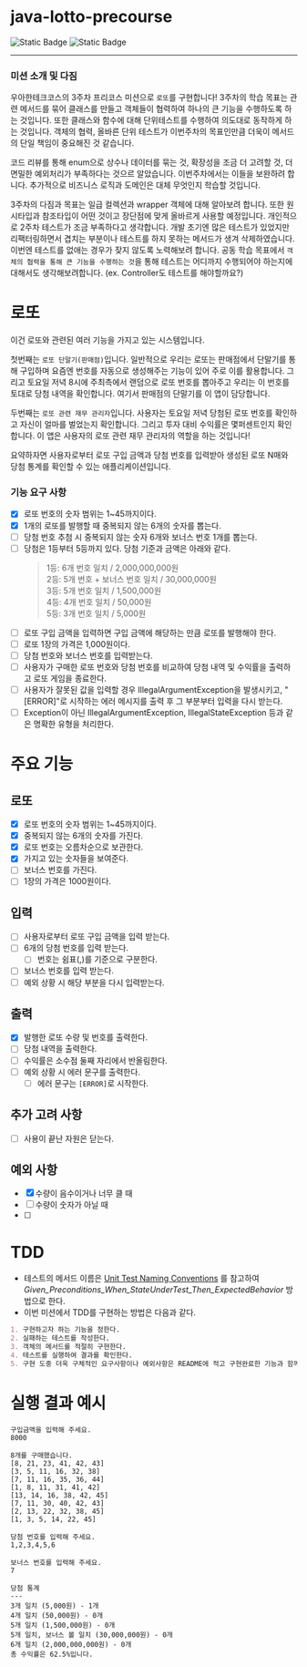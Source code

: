 # java-lotto-precourse

![Static Badge](https://img.shields.io/badge/precourse-week3-green)
![Static Badge](https://img.shields.io/badge/test_passed-2%2F2-blue)

---

### 미션 소개 및 다짐

우아한테크코스의 3주차 프리코스 미션으로 `로또`를 구현합니다! 3주차의 학습 목표는 관련 메서드를 묶어 
클래스를 만들고 객체들이 협력하여 하나의 큰 기능을 수행하도록 하는 것입니다. 또한 클래스와 함수에
대해 단위테스트를 수행하여 의도대로 동작하게 하는 것입니다. 객체의 협력, 올바른 단위 테스트가 
이번주차의 목표인만큼 더욱이 메서드의 단일 책임이 중요해진 것 같습니다.

코드 리뷰를 통해 enum으로 상수나 데이터를 묶는 것, 확장성을 조금 더 고려할 것, 더 면밀한 예외처리가
부족하다는 것으르 알았습니다. 이번주차에서는 이들을 보완하려 합니다. 추가적으로 비즈니스 로직과 도메인은 대체 무엇인지
학습할 것입니다.

3주차의 다짐과 목표는 일급 컬렉션과 wrapper 객체에 대해 알아보려 합니다. 또한 원시타입과 참조타입이 어떤 것이고 
장단점에 맞게 올바르게 사용할 예정입니다. 개인적으로 2주차 테스트가 조금 부족하다고 생각합니다. 개발 초기엔 많은 테스트가
있었지만 리팩터링하면서 겹치는 부분이나 테스트를 하지 못하는 메서드가 생겨 삭제하였습니다. 이번엔 테스트를 없애는 경우가 
잦지 않도록 노력해보려 합니다. 공동 학습 목표에서 `객체의 협력을 통해 큰 기능을 수행하는 것`을 통해 테스트는 어디까지
수행되어야 하는지에 대해서도 생각해보려합니다. (ex. Controller도 테스트를 해야할까요?)


# 로또

이건 로또와 관련된 여러 기능을 가지고 있는 시스템입니다.

첫번째는 `로또 단말기(판매점)`입니다. 일반적으로 우리는 로또는 판매점에서 단말기를 통해 구입하며 
요즘엔 번호를 자동으로 생성해주는 기능이 있어 주로 이를 활용합니다.
그리고 토요일 저녁 8시에 주최측에서 랜덤으로 로또 번호를 뽑아주고 우리는 이 번호를 토대로 당첨 내역을 확인합니다.
여기서 판매점의 단말기를 이 앱이 담당합니다.

두번째는 `로또 관련 재무 관리자`입니다. 사용자는 토요일 저녁 당첨된 로또 번호를 확인하고 
자신이 얼마를 벌었는지 확인합니다. 그리고 투자 대비 수익률은 몇퍼센트인지 확인합니다. 
이 앱은 사용자의 로또 관련 재무 관리자의 역할을 하는 것입니다!

요약하자면 사용자로부터 로또 구입 금액과 당첨 번호를 입력받아 
생성된 로또 N매와 당첨 통계를 확인할 수 있는 애플리케이션입니다.

### 기능 요구 사항

-[x] 로또 번호의 숫자 범위는 1~45까지이다.
-[x] 1개의 로또를 발행할 때 중복되지 않는 6개의 숫자를 뽑는다.
-[ ] 당첨 번호 추첨 시 중복되지 않는 숫자 6개와 보너스 번호 1개를 뽑는다.
-[ ] 당첨은 1등부터 5등까지 있다. 당첨 기준과 금액은 아래와 같다.
  > 1등: 6개 번호 일치 / 2,000,000,000원 <br>
  > 2등: 5개 번호 + 보너스 번호 일치 / 30,000,000원<br>
  > 3등: 5개 번호 일치 / 1,500,000원<br>
  > 4등: 4개 번호 일치 / 50,000원<br>
  > 5등: 3개 번호 일치 / 5,000원
-[ ] 로또 구입 금액을 입력하면 구입 금액에 해당하는 만큼 로또를 발행해야 한다.
-[ ] 로또 1장의 가격은 1,000원이다.
-[ ] 당첨 번호와 보너스 번호를 입력받는다.
-[ ] 사용자가 구매한 로또 번호와 당첨 번호를 비교하여 당첨 내역 및 수익률을 출력하고 로또 게임을 종료한다.
-[ ] 사용자가 잘못된 값을 입력할 경우 IllegalArgumentException을 발생시키고, "[ERROR]"로 시작하는 에러 메시지를 출력 후 그 부분부터 입력을 다시 받는다.
-[ ] Exception이 아닌 IllegalArgumentException, IllegalStateException 등과 같은 명확한 유형을 처리한다.

# 주요 기능

## 로또

- [x] 로또 번호의 숫자 범위는 1~45까지이다.
- [x] 중복되지 않는 6개의 숫자를 가진다.
- [x] 로또 번호는 오름차순으로 보관한다.
- [x] 가지고 있는 숫자들을 보여준다.
- [ ] 보너스 번호를 가진다.
- [ ] 1장의 가격은 1000원이다.

## 입력

- [ ] 사용자로부터 로또 구입 금액을 입력 받는다.
- [ ] 6개의 당첨 번호를 입력 받는다.
  - [ ] 번호는 쉼표(,)를 기준으로 구분한다.
- [ ] 보너스 번호를 입력 받는다.
- [ ] 예외 상황 시 해당 부분을 다시 입력받는다.

## 출력

- [x] 발행한 로또 수량 및 번호를 출력한다.
- [ ] 당첨 내역을 출력한다.
- [ ] 수익률은 소수점 둘째 자리에서 반올림한다.
- [ ] 예외 상황 시 에러 문구를 출력한다.
  - [ ] 에러 문구는 `[ERROR]`로 시작한다.

## 추가 고려 사항

- [ ] 사용이 끝난 자원은 닫는다.

## 예외 사항

- [x] 수량이 음수이거나 너무 클 때 
- [ ] 수량이 숫자가 아닐 때 
- [ ] 

# TDD

- 테스트의 메서드 이름은 [Unit Test Naming Conventions](https://dzone.com/articles/7-popular-unit-test-naming)
  를 참고하여 <i>Given_Preconditions_When_StateUnderTest_Then_ExpectedBehavior</i> 방법으로 한다.
- 이번 미션에서 TDD를 구현하는 방법은 다음과 같다.

```markdown
1. 구현하고자 하는 기능을 정한다.
2. 실패하는 테스트를 작성한다.
3. 객체의 메서드를 적절히 구현한다.
4. 테스트를 실행하여 결과를 확인한다.
5. 구현 도중 더욱 구체적인 요구사항이나 예외사항은 README에 적고 구현완료한 기능과 함께 커밋한다.
```
# 실행 결과 예시
```angular2html
구입금액을 입력해 주세요.
8000

8개를 구매했습니다.
[8, 21, 23, 41, 42, 43] 
[3, 5, 11, 16, 32, 38] 
[7, 11, 16, 35, 36, 44] 
[1, 8, 11, 31, 41, 42] 
[13, 14, 16, 38, 42, 45] 
[7, 11, 30, 40, 42, 43] 
[2, 13, 22, 32, 38, 45] 
[1, 3, 5, 14, 22, 45]

당첨 번호를 입력해 주세요.
1,2,3,4,5,6

보너스 번호를 입력해 주세요.
7

당첨 통계
---
3개 일치 (5,000원) - 1개
4개 일치 (50,000원) - 0개
5개 일치 (1,500,000원) - 0개
5개 일치, 보너스 볼 일치 (30,000,000원) - 0개
6개 일치 (2,000,000,000원) - 0개
총 수익률은 62.5%입니다.
```